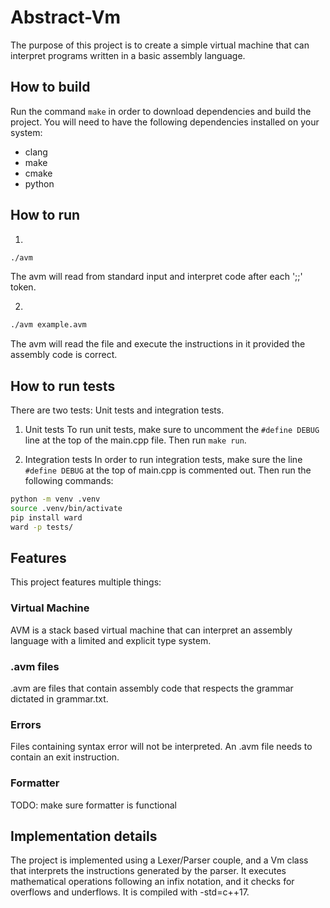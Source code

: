 # Abstract-Vm

The purpose of this project is to create a simple virtual machine that can interpret programs written in a basic assembly language.

## How to build

Run the command `make` in order to download dependencies and build the project.
You will need to have the following dependencies installed on your system:
* clang
* make
* cmake
* python

## How to run

1. 
```bash
./avm
```

The avm will read from standard input and interpret code after each ';;' token.

2.
```bash
./avm example.avm
```

The avm will read the file and execute the instructions in it provided the assembly code is correct.

## How to run tests

There are two tests: Unit tests and integration tests.

1. Unit tests
To run unit tests, make sure to uncomment the `#define DEBUG` line at the top of the main.cpp file. Then run `make run`.

2. Integration tests
In order to run integration tests, make sure the line `#define DEBUG` at the top of main.cpp is commented out.
Then run the following commands:
```bash
python -m venv .venv
source .venv/bin/activate
pip install ward
ward -p tests/
```

## Features

This project features multiple things:

### Virtual Machine

AVM is a stack based virtual machine that can interpret an assembly language with a limited and explicit type system.

### .avm files

.avm are files that contain assembly code that respects the grammar dictated in grammar.txt.

### Errors

Files containing syntax error will not be interpreted.
An .avm file needs to contain an exit instruction.

### Formatter

TODO: make sure formatter is functional

## Implementation details

The project is implemented using a Lexer/Parser couple, and a Vm class that interprets the instructions generated by the parser.
It executes mathematical operations following an infix notation, and it checks for overflows and underflows.
It is compiled with -std=c++17.
